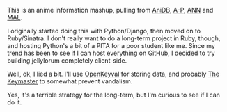 This is an anime information mashup, pulling from [AniDB], [A-P], [ANN] and
[MAL].

[AniDB]: http://anidb.net
[A-P]: http://anime-planet.com
[ANN]: http://animenewsnetwork.com
[MAL]: http://myanimelist.net

I originally started doing this with Python/Django, then moved on to Ruby/Sinatra.  I don't really want to do a long-term project in Ruby, though, and hosting Python's a bit of a PITA for a poor student like me.  Since my trend has been to see if I can host everything on GitHub, I decided to try building jellylorum completely client-side.

Well, ok, I lied a bit.  I'll use [OpenKeyval] for storing data, and probably [The Keymaster] to somewhat prevent vandalism.

Yes, it's a terrible strategy for the long-term, but I'm curious to see if I can do it.

[OpenKeyval]: http://openkeyval.org/
[The Keymaster]: http://www.thekeymaster.org/

